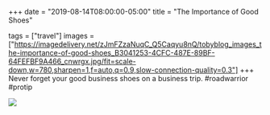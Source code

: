 +++
date = "2019-08-14T08:00:00-05:00"
title = "The Importance of Good Shoes"

tags = ["travel"]
images = ["https://imagedelivery.net/zJmFZzaNuqC_Q5Caqyu8nQ/tobyblog_images_the-importance-of-good-shoes_B3041253-4CFC-487E-89BF-64FEFBF9A466_cnwrgx.jpg/fit=scale-down,w=780,sharpen=1,f=auto,q=0.9,slow-connection-quality=0.3"]
+++
Never forget your good business shoes on a business trip. #roadwarrior #protip

![](https://imagedelivery.net/zJmFZzaNuqC_Q5Caqyu8nQ/tobyblog_images_the-importance-of-good-shoes_B3041253-4CFC-487E-89BF-64FEFBF9A466_cnwrgx.jpg/fit=scale-down,w=780,sharpen=1,f=auto,q=0.9,slow-connection-quality=0.3)
